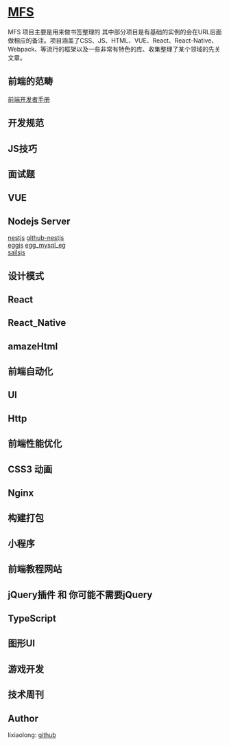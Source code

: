 # [MFS](https://github.com/lixia9/MFS)



MFS 项目主要是用来做书签整理的 其中部分项目是有基础的实例的会在URL后面做相应的备注。项目涵盖了CSS、JS、HTML、VUE、React、React-Native、Webpack、等流行的框架以及一些非常有特色的库、收集整理了某个领域的先关文章。

## 前端的范畴
[前端开发者手册](https://dwqs.gitbooks.io/frontenddevhandbook/content/)

## 开发规范
## JS技巧
## 面试题
## VUE

## Nodejs Server 
[nestjs](https://github.com/nestjs/nest) [github-nestjs](https://docs.nestjs.com/)  
[eggjs](http://eggjs.org/)
[egg_mysql_eg](https://github.com/lixia9/egg_mysql)  
[sailsjs](https://sailsjs.com/)  


## 设计模式

## React

## React_Native

## amazeHtml

## 前端自动化

## UI

## Http

## 前端性能优化

## CSS3 动画

## Nginx

## 构建打包

## 小程序

## 前端教程网站

## jQuery插件 和 你可能不需要jQuery

## TypeScript

## 图形UI

## 游戏开发

## 技术周刊



## Author

lixiaolong: [github](https://github.com/lixia9)


